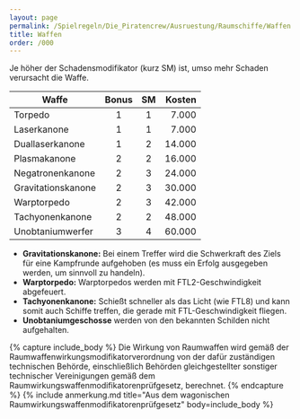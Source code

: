 ```yaml
---
layout: page
permalink: /Spielregeln/Die_Piratencrew/Ausruestung/Raumschiffe/Waffen
title: Waffen
order: /000
---
```


Je höher der Schadensmodifikator (kurz SM) ist, umso mehr Schaden verursacht die Waffe.

| Waffe | Bonus | SM | Kosten |
| ----- | :---: | :-: | -----: |
| Torpedo | 1 | 1 | 7.000 |
| Laserkanone | 1 | 1 | 7.000 |
| Duallaserkanone | 1 | 2 | 14.000 |
| Plasmakanone | 2 | 2 | 16.000 |
| Negatronenkanone | 2 | 3 | 24.000 |
| Gravitationskanone | 2 | 3 | 30.000 |
| Warptorpedo | 2 | 3 | 42.000 |
| Tachyonenkanone | 2 | 2 | 48.000 |
| Unobtaniumwerfer | 3 | 4 | 60.000 |

- **Gravitationskanone:** Bei einem Treffer wird die Schwerkraft des Ziels für eine Kampfrunde aufgehoben (es muss ein Erfolg ausgegeben werden, um sinnvoll zu handeln).
- **Warptorpedo:** Warptorpedos werden mit FTL2-Geschwindigkeit abgefeuert.
- **Tachyonenkanone:** Schießt schneller als das Licht (wie FTL8) und kann somit auch Schiffe treffen, die gerade mit FTL-Geschwindigkeit fliegen.
- **Unobtaniumgeschosse** werden von den bekannten Schilden nicht aufgehalten.

{% capture include_body %}
Die Wirkung von Raumwaffen wird gemäß der Raumwaffenwirkungsmodifikatorverordnung von der dafür zuständigen technischen Behörde, einschließlich Behörden gleichgestellter sonstiger technischer Vereinigungen gemäß dem Raumwirkungswaffenmodifikatorenprüfgesetz, berechnet.
{% endcapture %}
{% include anmerkung.md title="Aus dem wagonischen Raumwirkungswaffenmodifikatorenprüfgesetz" body=include_body %}
